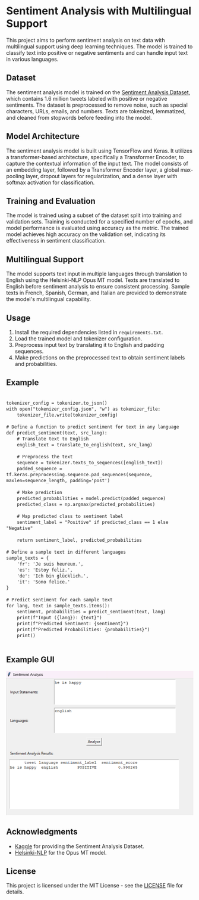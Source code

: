 <!DOCTYPE html>
<html lang="en">
<head>
  <meta charset="UTF-8">
  <meta name="viewport" content="width=device-width, initial-scale=1.0">
</head>
<body>
  <h1>Sentiment Analysis with Multilingual Support</h1>

  <p>This project aims to perform sentiment analysis on text data with multilingual support using deep learning techniques. The model is trained to classify text into positive or negative sentiments and can handle input text in various languages.</p>

  <h2>Dataset</h2>

  <p>The sentiment analysis model is trained on the <a href="https://www.kaggle.com/kazanova/sentiment140">Sentiment Analysis Dataset</a>, which contains 1.6 million tweets labeled with positive or negative sentiments. The dataset is preprocessed to remove noise, such as special characters, URLs, emails, and numbers. Texts are tokenized, lemmatized, and cleaned from stopwords before feeding into the model.</p>

  <h2>Model Architecture</h2>

  <p>The sentiment analysis model is built using TensorFlow and Keras. It utilizes a transformer-based architecture, specifically a Transformer Encoder, to capture the contextual information of the input text. The model consists of an embedding layer, followed by a Transformer Encoder layer, a global max-pooling layer, dropout layers for regularization, and a dense layer with softmax activation for classification.</p>

  <h2>Training and Evaluation</h2>

  <p>The model is trained using a subset of the dataset split into training and validation sets. Training is conducted for a specified number of epochs, and model performance is evaluated using accuracy as the metric. The trained model achieves high accuracy on the validation set, indicating its effectiveness in sentiment classification.</p>

  <h2>Multilingual Support</h2>

  <p>The model supports text input in multiple languages through translation to English using the Helsinki-NLP Opus MT model. Texts are translated to English before sentiment analysis to ensure consistent processing. Sample texts in French, Spanish, German, and Italian are provided to demonstrate the model's multilingual capability.</p>

  <h2>Usage</h2>

  <ol>
    <li>Install the required dependencies listed in <code>requirements.txt</code>.</li>
    <li>Load the trained model and tokenizer configuration.</li>
    <li>Preprocess input text by translating it to English and padding sequences.</li>
    <li>Make predictions on the preprocessed text to obtain sentiment labels and probabilities.</li>
  </ol>

  <h2>Example</h2>

  <pre><code>
tokenizer_config = tokenizer.to_json()
with open("tokenizer_config.json", "w") as tokenizer_file:
    tokenizer_file.write(tokenizer_config)

# Define a function to predict sentiment for text in any language
def predict_sentiment(text, src_lang):
    # Translate text to English
    english_text = translate_to_english(text, src_lang)
    
    # Preprocess the text
    sequence = tokenizer.texts_to_sequences([english_text])
    padded_sequence = tf.keras.preprocessing.sequence.pad_sequences(sequence, maxlen=sequence_length, padding='post')
    
    # Make prediction
    predicted_probabilities = model.predict(padded_sequence)
    predicted_class = np.argmax(predicted_probabilities)
    
    # Map predicted class to sentiment label
    sentiment_label = "Positive" if predicted_class == 1 else "Negative"
    
    return sentiment_label, predicted_probabilities

# Define a sample text in different languages
sample_texts = {
    'fr': 'Je suis heureux.',
    'es': 'Estoy feliz.',
    'de': 'Ich bin glücklich.',
    'it': 'Sono felice.'
}

# Predict sentiment for each sample text
for lang, text in sample_texts.items():
    sentiment, probabilities = predict_sentiment(text, lang)
    print(f"Input ({lang}): {text}")
    print(f"Predicted Sentiment: {sentiment}")
    print(f"Predicted Probabilities: {probabilities}")
    print()
  </code></pre>

  <h2>Example GUI</h2>
  <img src="Screenshot 2024-04-20 002248.png" alt="Example GUI" width="800">

  <h2>Acknowledgments</h2>

  <ul>
    <li><a href="https://www.kaggle.com/">Kaggle</a> for providing the Sentiment Analysis Dataset.</li>
    <li><a href="https://huggingface.co/Helsinki-NLP">Helsinki-NLP</a> for the Opus MT model.</li>
  </ul>

  <h2>License</h2>

  <p>This project is licensed under the MIT License - see the <a href="LICENSE">LICENSE</a> file for details.</p>
</body>
</html>
